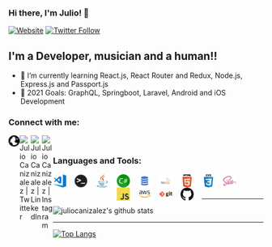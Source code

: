 ### Hi there, I'm Julio! 👋

[![Website](https://img.shields.io/website?label=juliocanizalez.com&style=for-the-badge&url=https%3A%2F%2Fwww.juliocanizalez.com)](https://www.juliocanizalez.com)
[![Twitter Follow](https://img.shields.io/twitter/follow/julioecanizalez?color=1DA1F2&logo=twitter&style=for-the-badge)](https://twitter.com/intent/follow?original_referer=https%3A%2F%2Fgithub.com%2FcodeSTACKr&screen_name=julioecanizalez)

## I'm a Developer, musician and a human!!

- 🌱 I’m currently learning React.js, React Router and Redux, Node.js, Express.js and Passport.js 
- 🥅 2021 Goals: GraphQL, Springboot, Laravel, Android and iOS Development
### Connect with me:

[<img align="left" alt="juliocanizalez.com" width="22px" src="https://raw.githubusercontent.com/iconic/open-iconic/master/svg/globe.svg" />][website]
[<img align="left" alt="Julio Canizalez | Twitter" width="22px" src="https://cdn.jsdelivr.net/npm/simple-icons@v3/icons/twitter.svg" />][twitter]
[<img align="left" alt="Julio Canizalez | LinkedIn" width="22px" src="https://cdn.jsdelivr.net/npm/simple-icons@v3/icons/linkedin.svg" />][linkedin]
[<img align="left" alt="Julio Canizalez | Instagram" width="22px" src="https://cdn.jsdelivr.net/npm/simple-icons@v3/icons/instagram.svg" />][instagram]

<br />

### Languages and Tools:

<img align="left" alt="Visual Studio Code" width="26px" src="https://raw.githubusercontent.com/github/explore/80688e429a7d4ef2fca1e82350fe8e3517d3494d/topics/visual-studio-code/visual-studio-code.png" style="margin-right: 1rem"/>
<img align="left" alt="Terminal" width="26px" src="https://raw.githubusercontent.com/github/explore/80688e429a7d4ef2fca1e82350fe8e3517d3494d/topics/terminal/terminal.png" style="margin-right: 1rem"/>
<img align="left" alt="Java" width="26px" src="https://raw.githubusercontent.com/github/explore/master/topics/java/java.png" style="margin-right: 1rem" />
<img align="left" alt="C#" width="26px" src="https://raw.githubusercontent.com/github/explore/master/topics/csharp/csharp.png" style="margin-right: 1rem" />
<img align="left" alt="SQL" width="26px" src="https://raw.githubusercontent.com/github/explore/80688e429a7d4ef2fca1e82350fe8e3517d3494d/topics/sql/sql.png" style="margin-right: 1rem"/>
<img align="left" alt="MySQL" width="26px" src="https://raw.githubusercontent.com/github/explore/80688e429a7d4ef2fca1e82350fe8e3517d3494d/topics/mysql/mysql.png" 
style="margin-right: 1rem"/>
<img align="left" alt="HTML5" width="26px" src="https://raw.githubusercontent.com/github/explore/80688e429a7d4ef2fca1e82350fe8e3517d3494d/topics/html/html.png" style="margin-right: 1rem" />
<img align="left" alt="CSS3" width="26px" src="https://raw.githubusercontent.com/github/explore/80688e429a7d4ef2fca1e82350fe8e3517d3494d/topics/css/css.png" style="margin-right: 1rem" />
<img align="left" alt="Sass" width="26px" src="https://raw.githubusercontent.com/github/explore/80688e429a7d4ef2fca1e82350fe8e3517d3494d/topics/sass/sass.png" style="margin-right: 1rem" />
<img align="left" alt="JavaScript" width="26px" src="https://raw.githubusercontent.com/github/explore/80688e429a7d4ef2fca1e82350fe8e3517d3494d/topics/javascript/javascript.png" style="margin-right: 1rem" />
<!--
<img align="left" alt="React" width="26px" src="https://raw.githubusercontent.com/github/explore/80688e429a7d4ef2fca1e82350fe8e3517d3494d/topics/react/react.png" style="margin-right: 1rem" />
<img align="left" alt="NodeJS" width="26px" src="https://raw.githubusercontent.com/github/explore/master/topics/nodejs/nodejs.png" style="margin-right: 1rem" />
<img align="left" alt="Express" width="26px" src="https://raw.githubusercontent.com/github/explore/master/topics/express/express.png" style="margin-right: 1rem" />-->
<img align="left" alt="AWS" width="26px" src="https://raw.githubusercontent.com/github/explore/master/topics/aws/aws.png" style="margin-right: 1rem" />
<img align="left" alt="Git" width="26px" src="https://raw.githubusercontent.com/github/explore/80688e429a7d4ef2fca1e82350fe8e3517d3494d/topics/git/git.png" style="margin-right: 1rem"/>
<img align="left" alt="GitHub" width="26px" src="https://raw.githubusercontent.com/github/explore/78df643247d429f6cc873026c0622819ad797942/topics/github/github.png" style="margin-right: 1rem"/>
<br />
<br />

---

![juliocanizalez's github stats](https://github-readme-stats.vercel.app/api?username=juliocanizalez&show_icons=true&theme=radical&hide=prs,issues)


---
[![Top Langs](https://github-readme-stats.vercel.app/api/top-langs/?username=juliocanizalez&hide=html,plpgsql&langs_count=6&layout=compact)](https://github.com/juliocanizalez/)


[website]: https://www.juliocanizalez.com
[twitter]: https://twitter.com/julioecanizalez
[instagram]: https://instagram.com/juliocanizalez
[linkedin]: https://linkedin.com/in/juliocanizalez
